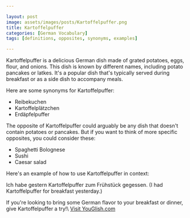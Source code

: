 ```yaml
---

layout: post
image: assets/images/posts/Kartoffelpuffer.png
title: Kartoffelpuffer
categories: [German Vocabulary]
tags: [definitions, opposites, synonyms, examples]

---
```


Kartoffelpuffer is a delicious German dish made of grated potatoes, eggs, flour, and onions. This dish is known by different names, including potato pancakes or latkes. It's a popular dish that's typically served during breakfast or as a side dish to accompany meals. 

Here are some synonyms for Kartoffelpuffer:
- Reibekuchen
- Kartoffelplätzchen
- Erdäpfelpuffer

The opposite of Kartoffelpuffer could arguably be any dish that doesn't contain potatoes or pancakes. But if you want to think of more specific opposites, you could consider these:
- Spaghetti Bolognese
- Sushi
- Caesar salad

Here's an example of how to use Kartoffelpuffer in context:

Ich habe gestern Kartoffelpuffer zum Frühstück gegessen. (I had Kartoffelpuffer for breakfast yesterday.)

If you're looking to bring some German flavor to your breakfast or dinner, give Kartoffelpuffer a try!\ <a id="yg-widget-0" class="youglish-widget" data-query="Kartoffelpuffer" data-lang="german" data-components="8412" data-auto-start="0" data-bkg-color="theme_light" data-title="How%20to%20pronounce%20Kartoffelpuffer%20in%20German"  rel="nofollow" href="https://youglish.com">Visit YouGlish.com</a><script async src="https://youglish.com/public/emb/widget.js" charset="utf-8"></script>